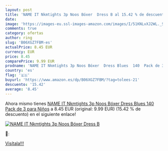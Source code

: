 ```yaml
---
layout: post
title: 'NAME IT Nkmtights 3p Noos Bóxer  Dress B al 15.42 % de descuento'
date: 
image: 'https://images-eu.ssl-images-amazon.com/images/I/51KNLvXJ2WL._SL200_.jpg'
comments: true
category: ofertas
author: ring
slug: 'B06XGZ7FBM-es'
actualPrice: 8.45 EUR
currency: EUR
price: 8.45
comparePrice: 9.99 EUR
prodname: 'NAME IT Nkmtights 3p Noos Bóxer  Dress Blues  140  Pack de 3 para Niños'
country: 'es'
flag: '🇪🇸'
buyurl: 'https://www.amazon.es/dp/B06XGZ7FBM/?tag=tolees-21'
descuento: '15.42'
average: '8.45'
---
```


Ahora mismo tienes [NAME IT Nkmtights 3p Noos Bóxer  Dress Blues  140  Pack de 3 para Niños](https://www.amazon.es/dp/B06XGZ7FBM/?tag=tolees-21) a 8.45 EUR (original: 9.99 EUR) (15.42 %  de descuento) en el siguiente enlace!

[![NAME IT Nkmtights 3p Noos Bóxer  Dress B](https://images-eu.ssl-images-amazon.com/images/I/51KNLvXJ2WL._SL200_.jpg)](https://www.amazon.es/dp/B06XGZ7FBM/?tag=tolees-21)

🔎:


[Visítala!!!](https://www.amazon.es/dp/B06XGZ7FBM/?tag=tolees-21)
